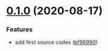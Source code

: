 # [0.1.0](https://github.com/lmarqs/cypress-rollup-preprocessor/compare/v0.0.0...v0.1.0) (2020-08-17)


### Features

* add first source codes ([bf96990](https://github.com/lmarqs/cypress-rollup-preprocessor/commit/bf96990373c3f9160f242dbe8671672107eedf11))
